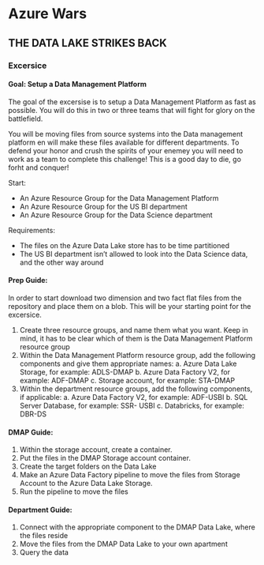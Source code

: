 # Azure Wars
## THE DATA LAKE STRIKES BACK

### Excersice

#### Goal: Setup a Data Management Platform
The goal of the excersise is to setup a Data Management Platform as fast as possible. You will do this in two or three teams that will fight for glory on the battlefield.

You will be moving files from source systems into the Data management platform en will make these files available for different departments. To defend your honor and crush the spirits of your enemey you will need to work as a team to complete this challenge! This is a good day to die, go forht and conquer!

Start:
  -	An Azure Resource Group for the Data Management Platform 
  -	An Azure Resource Group for the US BI department 
  -	An Azure Resource Group for the Data Science department
  
Requirements:
 -	The files on the Azure Data Lake store has to be time partitioned
 -	The US BI department isn’t allowed to look into the Data Science data, and the other way around
 
 #### Prep Guide:
In order to start download two dimension and two fact flat files from the repository and place them on a blob. This will be your starting point for the excersice. 

1.	Create three resource groups, and name them what you want. Keep in mind, it has to be clear which of them is the Data Management         Platform resource group
2.	Within the Data Management Platform resource group, add the following components and give them appropriate names:
a.	Azure Data Lake Storage, for example: ADLS-DMAP 
b.	Azure Data Factory V2, for example: ADF-DMAP
c.	Storage account, for example: STA-DMAP
3.	Within the department resource groups, add the following components, if applicable:
  a.	Azure Data Factory V2, for example: ADF-USBI
  b.	SQL Server Database, for example: SSR- USBI
  c.	Databricks, for example: DBR-DS

 #### DMAP Guide:
1.	Within the storage account, create a container. 
2.	Put the files in the DMAP Storage account container.
3.	Create the target folders on the Data Lake
4.	Make an Azure Data Factory pipeline to move the files from Storage Account to the Azure Data Lake Storage.  
5.	Run the pipeline to move the files 

 #### Department Guide:
1.	Connect with the appropriate component to the DMAP Data Lake, where the files reside 
2.	Move the files from the DMAP Data Lake to your own apartment 
3.	Query the data 
